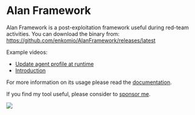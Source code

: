 # Alan Framework
Alan Framework is a post-exploitation framework useful during red-team activities. You can download the binary from: <a href="https://github.com/enkomio/AlanFramework/releases/latest">https://github.com/enkomio/AlanFramework/releases/latest</a>

Example videos: 

* <a href="https://www.youtube.com/watch?v=oLXYUCX7dVY">Update agent profile at runtime</a>
* <a href="https://www.youtube.com/watch?v=dgEBEAfEseY">Introduction</a>

For more information on its usage please read the <a href="https://github.com/enkomio/AlanFramework/blob/main/doc/Alan%20Documentation%20v2.0.500.23.pdf">documentation</a>.

If you find my tool useful, please consider to <a href="https://github.com/sponsors/enkomio">sponsor me</a>. 

<a href="https://www.youtube.com/watch?v=dgEBEAfEseY"><img src="https://raw.githubusercontent.com/enkomio/AlanFramework/main/images/Alan%202.0.png"></a>
